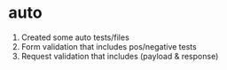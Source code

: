 # auto
1. Created some auto tests/files
2. Form validation that includes pos/negative tests
3. Request validation that includes (payload & response)
